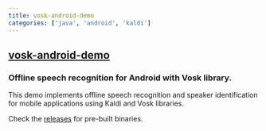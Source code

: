```yaml
---
title: vosk-android-demo
categories: ['java', 'android', 'kaldi']
---
```

## [vosk-android-demo](https://github.com/alphacep/vosk-android-demo)

### Offline speech recognition for Android with Vosk library.


This demo implements offline speech recognition and speaker identification for mobile applications using Kaldi and Vosk libraries.

Check the [releases](https://github.com/alphacep/vosk-android-demo/releases) for pre-built binaries.
